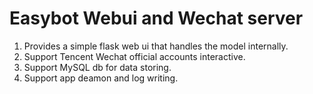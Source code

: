 # Easybot Webui and Wechat server

1. Provides a simple flask web ui that handles the model internally.
2. Support Tencent Wechat official accounts interactive.
3. Support MySQL db for data storing.
4. Support app deamon and log writing.
